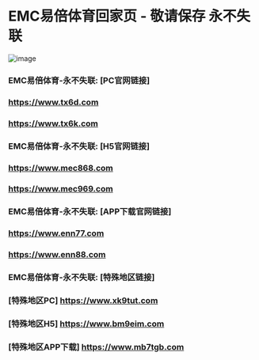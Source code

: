 # EMC易倍体育回家页 - 敬请保存 永不失联
![image](https://github.com/emc00123/emc00123/assets/161131716/7c9a2641-80ea-4bcf-9aa9-06c69f78449d)

### EMC易倍体育-永不失联:  [PC官网链接]
### <https://www.tx6d.com>
### <https://www.tx6k.com>
### EMC易倍体育-永不失联:  [H5官网链接]
### <https://www.mec868.com>
### <https://www.mec969.com>
### EMC易倍体育-永不失联:  [APP下载官网链接]
### <https://www.enn77.com>
### <https://www.enn88.com>
### EMC易倍体育-永不失联:  [特殊地区链接]
### [特殊地区PC] <https://www.xk9tut.com>
### [特殊地区H5] <https://www.bm9eim.com>
### [特殊地区APP下载] <https://www.mb7tgb.com>

<!--
**emc10009/emc10009** is a ✨ _special_ ✨ repository because its `README.md` (this file) appears on your GitHub profile.

Here are some ideas to get you started:

- 🔭 I’m currently working on ...
- 🌱 I’m currently learning ...
- 👯 I’m looking to collaborate on ...
- 🤔 I’m looking for help with ...
- 💬 Ask me about ...
- 📫 How to reach me: ...
- 😄 Pronouns: ...
- ⚡ Fun fact: ...
-->
